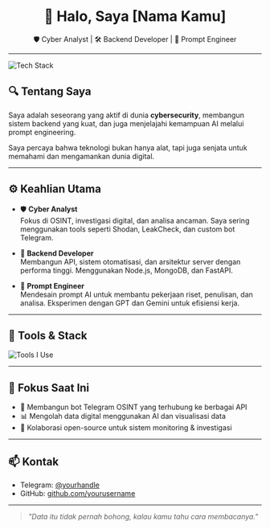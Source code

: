 <h1 align="center">👋 Halo, Saya [Nama Kamu]</h1>
<p align="center">🛡️ Cyber Analyst | 🛠️ Backend Developer | 🧠 Prompt Engineer</p>

---

<img src="https://skillicons.dev/icons?i=linux,nodejs,python,mongodb,bash,git,docker" alt="Tech Stack" align="center" />

## 🔍 Tentang Saya

Saya adalah seseorang yang aktif di dunia **cybersecurity**, membangun sistem backend yang kuat, dan juga menjelajahi kemampuan AI melalui prompt engineering.

Saya percaya bahwa teknologi bukan hanya alat, tapi juga senjata untuk memahami dan mengamankan dunia digital.

---

## ⚙️ Keahlian Utama

- 🛡️ **Cyber Analyst**  
  Fokus di OSINT, investigasi digital, dan analisa ancaman. Saya sering menggunakan tools seperti Shodan, LeakCheck, dan custom bot Telegram.

- 🧩 **Backend Developer**  
  Membangun API, sistem otomatisasi, dan arsitektur server dengan performa tinggi. Menggunakan Node.js, MongoDB, dan FastAPI.

- 🤖 **Prompt Engineer**  
  Mendesain prompt AI untuk membantu pekerjaan riset, penulisan, dan analisa. Eksperimen dengan GPT dan Gemini untuk efisiensi kerja.

---

## 🧰 Tools & Stack

<img src="https://skillicons.dev/icons?i=nodejs,express,python,mongodb,bash,nginx,linux,vscode,github,postman" alt="Tools I Use" />

---

## 📌 Fokus Saat Ini

- 🔧 Membangun bot Telegram OSINT yang terhubung ke berbagai API
- 📊 Mengolah data digital menggunakan AI dan visualisasi data
- 🤝 Kolaborasi open-source untuk sistem monitoring & investigasi

---

## 📫 Kontak

- Telegram: [@yourhandle](https://t.me/dcodeindra)
- GitHub: [github.com/yourusername](https://github.com/dcodeindra)

---

> _"Data itu tidak pernah bohong, kalau kamu tahu cara membacanya."_
